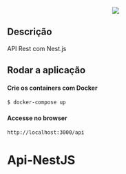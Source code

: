 <p align="center">
  <a href="http://maratona.fullcycle.com.br/" target="blank"><img src="https://fullcycle.com.br/wp-content/themes/fullcycle-blog/application/img/logo-fullcycle.png"/></a>
</p>

## Descrição

API Rest com Nest.js

## Rodar a aplicação

#### Crie os containers com Docker

```bash
$ docker-compose up
```

#### Accesse no browser

```
http://localhost:3000/api
```
# Api-NestJS
